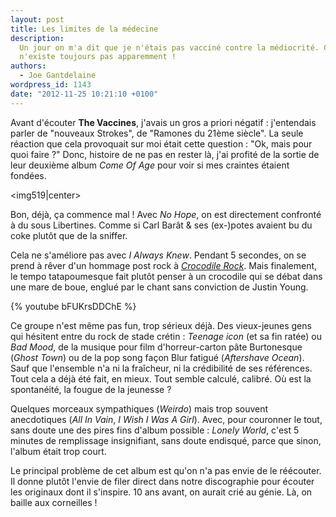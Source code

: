 ```yaml
---
layout: post
title: Les limites de la médecine
description:
  Un jour on m'a dit que je n'étais pas vacciné contre la médiocrité. Ce vaccin
  n'existe toujours pas apparemment !
authors:
  - Joe Gantdelaine
wordpress_id: 1143
date: "2012-11-25 10:21:10 +0100"
---
```


Avant d'écouter **The Vaccines**, j'avais un gros a priori négatif : j'entendais
parler de "nouveaux Strokes", de "Ramones du 21ème siècle". La seule réaction
que cela provoquait sur moi était cette question : "Ok, mais pour quoi faire ?"
Donc, histoire de ne pas en rester là, j'ai profité de la sortie de leur
deuxième album _Come Of Age_ pour voir si mes craintes étaient fondées.

<img519|center>

Bon, déjà, ça commence mal ! Avec _No Hope_, on est directement confronté à du
sous Libertines. Comme si Carl Barât & ses (ex-)potes avaient bu du coke plutôt
que de la sniffer.

Cela ne s'améliore pas avec _I Always Knew_. Pendant 5 secondes, on se prend à
rêver d'un hommage post rock à
[_Crocodile Rock_](http://www.youtube.com/watch?v=Y2Ta0qCG8No). Mais finalement,
le tempo tatapoumesque fait plutôt penser à un crocodile qui se débat dans une
mare de boue, englué par le chant sans conviction de Justin Young.

{% youtube bFUKrsDDChE %}

Ce groupe n'est même pas fun, trop sérieux déjà. Des vieux-jeunes gens qui
hésitent entre du rock de stade crétin : _Teenage icon_ (et sa fin ratée) ou
_Bad Mood_, de la musique pour film d'horreur-carton pâte Burtonesque (_Ghost
Town_) ou de la pop song façon Blur fatigué (_Aftershave Ocean_). Sauf que
l'ensemble n'a ni la fraîcheur, ni la crédibilité de ses références. Tout cela a
déjà été fait, en mieux. Tout semble calculé, calibré. Où est la spontanéité, la
fougue de la jeunesse ?

Quelques morceaux sympathiques (_Weirdo_) mais trop souvent anecdotiques (_All
In Vain_, _I Wish I Was A Girl_). Avec, pour couronner le tout, sans doute une
des pires fins d'album possible : _Lonely World_, c'est 5 minutes de remplissage
insignifiant, sans doute endisqué, parce que sinon, l'album était trop court.

Le principal problème de cet album est qu'on n'a pas envie de le réécouter. Il
donne plutôt l'envie de filer direct dans notre discographie pour écouter les
originaux dont il s'inspire. 10 ans avant, on aurait crié au génie. Là, on
baille aux corneilles !
